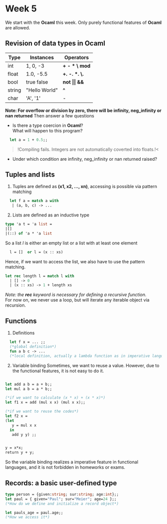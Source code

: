 # Week 5
We start with the **Ocaml** this week. Only purely functional features of **Ocaml** are allowed.

## Revision of data types in Ocaml
| Type | Instances | Operators |
| - | - | - |
| int | 1, 0, -3 | **+ - \* \ mod** |
| float | 1.0, -5.5 | **+. -. \*. \\.** |
| bool | true false | **not \|\| \&\&** |
| string | "Hello World" | **^**|
| char | 'A', '1'  | - |
**Note: For overflow or division by zero, there will be infinity, neg_infinity or nan returned**
Then answer a few questions
  - Is there a type coercion in **Ocaml**? <br>
  What will happen to this program?
  ```ocaml
    let a = 1 + 0.5;;
  ```
  >!Compiling fails. Integers are not automatically coverted into floats.!<
  - Under which condition are infinity, neg_infinity or nan returned raised?
  
## Tuples and lists
1. Tuples are defined as **(x1, x2, ..., xn)**, accessing is possible via pattern matching
```ocaml
  let f a = match a with
   | (a, b, c) -> ...
```
2. Lists are defined as an inductive type
```ocaml
type 'a t = 'a list = 
|[]
|(::) of 'a * 'a list
```
So a list $l$ is either an empty list or a list with at least one element
```ocaml
  l = []  or l = (x :: xs)
```
Hence, if we want to access the list, we also have to use the pattern matching.
```ocaml
let rec length l = match l with 
  | [] -> 0 
  | (x :: xs) -> 1 + length xs
```
*Note: the **rec** keyword is necessary for defining a recursive function.* <br>
For now on, we never use a loop, but will iterate any iterable object
via recursion.

## Functions
1. Definitions
```ocaml
  let f x = ... ;;
  (*global definition*)
  fun a b c -> ... 
  (*local definition, actually a lambda function as in imperative languagese*)
```
2. Variable binding
Sometimes, we want to reuse a value. However, due to the functional features, it is not easy to do it. 
```ocaml

let add a b = a + b;;
let mul a b = a * b;;

(*if we want to calculate (x * x) + (x * x)*)
let f1 x = add (mul x x) (mul x x);;

(*if we want to reuse the codes*)
let f2 x = 
(let 
   y = mul x x 
  in 
   add y y) ;;


y = x*x;
return y + y;
```
So the variable binding realizes a imperative feature in functional 
languages, and it is not forbidden in homeworks or exams.

## Records: a basic user-defined type
```ocaml
type person = {given:string; sur:string; age:int};;
let paul = { given="Paul"; sur="Meier"; age=24 };;
(*How do we define and initialize a record object*)

let pauls_age = paul.age;; 
(*How we access it*)
```